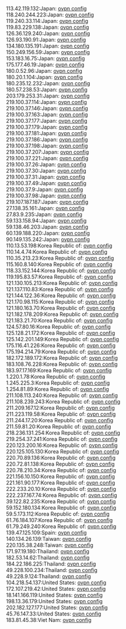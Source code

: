 113.42.119.132:Japan: [ovpn config](vpn/113_42_119_132.ovpn)  
118.240.244.223:Japan: [ovpn config](vpn/118_240_244_223.ovpn)  
119.240.33.114:Japan: [ovpn config](vpn/119_240_33_114.ovpn)  
119.83.229.138:Japan: [ovpn config](vpn/119_83_229_138.ovpn)  
126.36.129.240:Japan: [ovpn config](vpn/126_36_129_240.ovpn)  
126.93.190.91:Japan: [ovpn config](vpn/126_93_190_91.ovpn)  
134.180.135.191:Japan: [ovpn config](vpn/134_180_135_191.ovpn)  
150.249.156.59:Japan: [ovpn config](vpn/150_249_156_59.ovpn)  
153.183.16.75:Japan: [ovpn config](vpn/153_183_16_75.ovpn)  
175.177.46.19:Japan: [ovpn config](vpn/175_177_46_19.ovpn)  
180.0.52.96:Japan: [ovpn config](vpn/180_0_52_96.ovpn)  
180.20.1.104:Japan: [ovpn config](vpn/180_20_1_104.ovpn)  
180.235.12.232:Japan: [ovpn config](vpn/180_235_12_232.ovpn)  
180.57.238.53:Japan: [ovpn config](vpn/180_57_238_53.ovpn)  
203.179.253.31:Japan: [ovpn config](vpn/203_179_253_31.ovpn)  
219.100.37.114:Japan: [ovpn config](vpn/219_100_37_114.ovpn)  
219.100.37.146:Japan: [ovpn config](vpn/219_100_37_146.ovpn)  
219.100.37.163:Japan: [ovpn config](vpn/219_100_37_163.ovpn)  
219.100.37.177:Japan: [ovpn config](vpn/219_100_37_177.ovpn)  
219.100.37.179:Japan: [ovpn config](vpn/219_100_37_179.ovpn)  
219.100.37.181:Japan: [ovpn config](vpn/219_100_37_181.ovpn)  
219.100.37.186:Japan: [ovpn config](vpn/219_100_37_186.ovpn)  
219.100.37.198:Japan: [ovpn config](vpn/219_100_37_198.ovpn)  
219.100.37.207:Japan: [ovpn config](vpn/219_100_37_207.ovpn)  
219.100.37.221:Japan: [ovpn config](vpn/219_100_37_221.ovpn)  
219.100.37.26:Japan: [ovpn config](vpn/219_100_37_26.ovpn)  
219.100.37.30:Japan: [ovpn config](vpn/219_100_37_30.ovpn)  
219.100.37.31:Japan: [ovpn config](vpn/219_100_37_31.ovpn)  
219.100.37.49:Japan: [ovpn config](vpn/219_100_37_49.ovpn)  
219.100.37.9:Japan: [ovpn config](vpn/219_100_37_9.ovpn)  
219.100.37.98:Japan: [ovpn config](vpn/219_100_37_98.ovpn)  
219.107.187.187:Japan: [ovpn config](vpn/219_107_187_187.ovpn)  
27.138.35.161:Japan: [ovpn config](vpn/27_138_35_161.ovpn)  
27.83.9.235:Japan: [ovpn config](vpn/27_83_9_235.ovpn)  
59.133.158.94:Japan: [ovpn config](vpn/59_133_158_94.ovpn)  
59.138.46.203:Japan: [ovpn config](vpn/59_138_46_203.ovpn)  
60.139.188.220:Japan: [ovpn config](vpn/60_139_188_220.ovpn)  
90.149.135.242:Japan: [ovpn config](vpn/90_149_135_242.ovpn)  
110.13.53.198:Korea Republic of: [ovpn config](vpn/110_13_53_198.ovpn)  
110.14.4.74:Korea Republic of: [ovpn config](vpn/110_14_4_74.ovpn)  
110.35.213.23:Korea Republic of: [ovpn config](vpn/110_35_213_23.ovpn)  
115.160.8.140:Korea Republic of: [ovpn config](vpn/115_160_8_140.ovpn)  
118.33.152.144:Korea Republic of: [ovpn config](vpn/118_33_152_144.ovpn)  
119.195.83.57:Korea Republic of: [ovpn config](vpn/119_195_83_57.ovpn)  
121.130.105.213:Korea Republic of: [ovpn config](vpn/121_130_105_213.ovpn)  
121.137.110.83:Korea Republic of: [ovpn config](vpn/121_137_110_83.ovpn)  
121.144.122.36:Korea Republic of: [ovpn config](vpn/121_144_122_36.ovpn)  
121.170.98.115:Korea Republic of: [ovpn config](vpn/121_170_98_115.ovpn)  
121.180.163.70:Korea Republic of: [ovpn config](vpn/121_180_163_70.ovpn)  
121.182.178.209:Korea Republic of: [ovpn config](vpn/121_182_178_209.ovpn)  
121.183.21.70:Korea Republic of: [ovpn config](vpn/121_183_21_70.ovpn)  
124.57.80.16:Korea Republic of: [ovpn config](vpn/124_57_80_16.ovpn)  
125.128.21.172:Korea Republic of: [ovpn config](vpn/125_128_21_172.ovpn)  
125.142.201.149:Korea Republic of: [ovpn config](vpn/125_142_201_149.ovpn)  
175.116.41.226:Korea Republic of: [ovpn config](vpn/175_116_41_226.ovpn)  
175.194.214.79:Korea Republic of: [ovpn config](vpn/175_194_214_79.ovpn)  
182.172.189.172:Korea Republic of: [ovpn config](vpn/182_172_189_172.ovpn)  
183.108.76.228:Korea Republic of: [ovpn config](vpn/183_108_76_228.ovpn)  
183.97.17.169:Korea Republic of: [ovpn config](vpn/183_97_17_169.ovpn)  
1.220.1.78:Korea Republic of: [ovpn config](vpn/1_220_1_78.ovpn)  
1.245.225.3:Korea Republic of: [ovpn config](vpn/1_245_225_3.ovpn)  
1.254.81.89:Korea Republic of: [ovpn config](vpn/1_254_81_89.ovpn)  
211.108.113.240:Korea Republic of: [ovpn config](vpn/211_108_113_240.ovpn)  
211.108.239.243:Korea Republic of: [ovpn config](vpn/211_108_239_243.ovpn)  
211.209.167.12:Korea Republic of: [ovpn config](vpn/211_209_167_12.ovpn)  
211.223.119.58:Korea Republic of: [ovpn config](vpn/211_223_119_58.ovpn)  
211.244.17.20:Korea Republic of: [ovpn config](vpn/211_244_17_20.ovpn)  
211.59.81.20:Korea Republic of: [ovpn config](vpn/211_59_81_20.ovpn)  
218.236.131.254:Korea Republic of: [ovpn config](vpn/218_236_131_254.ovpn)  
219.254.37.241:Korea Republic of: [ovpn config](vpn/219_254_37_241.ovpn)  
220.123.200.16:Korea Republic of: [ovpn config](vpn/220_123_200_16.ovpn)  
220.125.105.130:Korea Republic of: [ovpn config](vpn/220_125_105_130.ovpn)  
220.70.89.136:Korea Republic of: [ovpn config](vpn/220_70_89_136.ovpn)  
220.72.81.138:Korea Republic of: [ovpn config](vpn/220_72_81_138.ovpn)  
220.78.210.34:Korea Republic of: [ovpn config](vpn/220_78_210_34.ovpn)  
221.156.10.150:Korea Republic of: [ovpn config](vpn/221_156_10_150.ovpn)  
221.161.90.177:Korea Republic of: [ovpn config](vpn/221_161_90_177.ovpn)  
222.233.20.10:Korea Republic of: [ovpn config](vpn/222_233_20_10.ovpn)  
222.237.167.74:Korea Republic of: [ovpn config](vpn/222_237_167_74.ovpn)  
39.122.82.235:Korea Republic of: [ovpn config](vpn/39_122_82_235.ovpn)  
59.152.180.134:Korea Republic of: [ovpn config](vpn/59_152_180_134.ovpn)  
59.5.173.112:Korea Republic of: [ovpn config](vpn/59_5_173_112.ovpn)  
61.76.184.107:Korea Republic of: [ovpn config](vpn/61_76_184_107.ovpn)  
61.79.249.240:Korea Republic of: [ovpn config](vpn/61_79_249_240.ovpn)  
139.47.125.109:Spain: [ovpn config](vpn/139_47_125_109.ovpn)  
140.134.26.139:Taiwan: [ovpn config](vpn/140_134_26_139.ovpn)  
220.135.38.248:Taiwan: [ovpn config](vpn/220_135_38_248.ovpn)  
171.97.19.180:Thailand: [ovpn config](vpn/171_97_19_180.ovpn)  
182.53.14.62:Thailand: [ovpn config](vpn/182_53_14_62.ovpn)  
184.22.186.225:Thailand: [ovpn config](vpn/184_22_186_225.ovpn)  
49.228.100.234:Thailand: [ovpn config](vpn/49_228_100_234.ovpn)  
49.228.9.124:Thailand: [ovpn config](vpn/49_228_9_124.ovpn)  
104.218.54.137:United States: [ovpn config](vpn/104_218_54_137.ovpn)  
172.107.219.42:United States: [ovpn config](vpn/172_107_219_42.ovpn)  
18.141.166.119:United States: [ovpn config](vpn/18_141_166_119.ovpn)  
198.13.36.179:United States: [ovpn config](vpn/198_13_36_179.ovpn)  
202.182.127.177:United States: [ovpn config](vpn/202_182_127_177.ovpn)  
45.76.147.33:United States: [ovpn config](vpn/45_76_147_33.ovpn)  
183.81.45.38:Viet Nam: [ovpn config](vpn/183_81_45_38.ovpn)  
